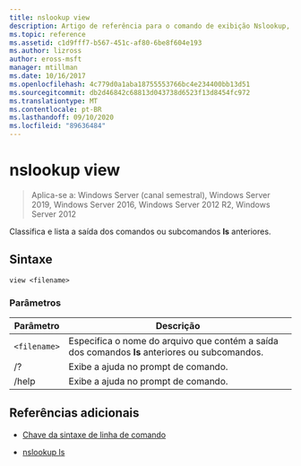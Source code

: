```yaml
---
title: nslookup view
description: Artigo de referência para o comando de exibição Nslookup, que classifica e lista a saída dos comandos ou subcomandos **ls** anteriores.
ms.topic: reference
ms.assetid: c1d9fff7-b567-451c-af80-6be8f604e193
ms.author: lizross
author: eross-msft
manager: mtillman
ms.date: 10/16/2017
ms.openlocfilehash: 4c779d0a1aba18755553766bc4e234400bb13d51
ms.sourcegitcommit: db2d46842c68813d043738d6523f13d8454fc972
ms.translationtype: MT
ms.contentlocale: pt-BR
ms.lasthandoff: 09/10/2020
ms.locfileid: "89636484"
---
```

# <a name="nslookup-view"></a>nslookup view

> Aplica-se a: Windows Server (canal semestral), Windows Server 2019, Windows Server 2016, Windows Server 2012 R2, Windows Server 2012

Classifica e lista a saída dos comandos ou subcomandos **ls** anteriores.

## <a name="syntax"></a>Sintaxe

```
view <filename>
```

### <a name="parameters"></a>Parâmetros

| Parâmetro | Descrição |
| --------- | ----------- |
| `<filename>` | Especifica o nome do arquivo que contém a saída dos comandos **ls** anteriores ou subcomandos. |
| /? | Exibe a ajuda no prompt de comando. |
| /help | Exibe a ajuda no prompt de comando. |

## <a name="additional-references"></a>Referências adicionais

- [Chave da sintaxe de linha de comando](command-line-syntax-key.md)

- [nslookup ls](nslookup-ls.md)
